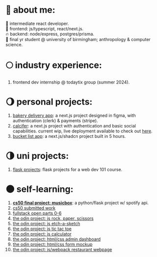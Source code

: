 # 🌱 about me:
🎃 intermediate react developer.</br>
🍂 frontend: js/typescript, react/next.js. </br>
🔥 backend: node/express, postgres/prisma. </br>
🍄 final yr student @ university of birmingham; anthropology & computer science.</br>

# 🌕 industry experience:
1. frontend dev internship @ todaytix group (summer 2024).</br>

# 🌖 personal projects:
1. [bakery delivery app](https://github.com/oriodev/oribebaking/tree/main): a next.js project designed in figma, with authentication (clerk) & payments (stripe).
2. [calcifer](https://github.com/oriodev/calcifer): a next.js project with authentication and basic social capabilities. current wip, live deployment available to check out [here](https://www.calcifergame.com/).
3. [bucket list app](https://github.com/oriodev/bucketlistapp): a next.js/shadcn project built in 5 hours.

# 🌗 uni projects:
1. [flask projects](https://github.com/oriodev/flask-projects): flask projects for a web dev 101 course.

# 🌑 self-learning:
1. **[cs50 final project: musicbox](https://github.com/oriodev/musicbox)**: a python/flask project w/ spotify api.
2. [cs50 submitted work](https://github.com/code50/93719767)
3. [fullstack open parts 0-6](https://github.com/oriodev/fullstackopen)
4. [the odin project: js rock, paper, scissors](https://github.com/oriodev/rockpaperscissors)
5. [the odin project: js etch-a-sketch](https://github.com/oriodev/etch-a-sketch)
6. [the odin project: js tic tac toe](https://github.com/oriodev/tictactoe)
7. [the odin project: js calculator](https://github.com/oriodev/myveryfunctionalcalculator)
8. [the odin project: html/css admin dashboard](https://github.com/oriodev/admindashboard)
9. [the odin project: html/css form mockup](https://github.com/oriodev/mockupform)
10. [the odin project: js/webpack restaurant webpage](https://github.com/oriodev/restaurantpage)

